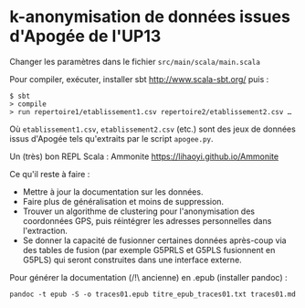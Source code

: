 # k-anonymisation de données issues d'Apogée de l'UP13

Changer les paramètres dans le fichier `src/main/scala/main.scala`

Pour compiler, exécuter, installer sbt http://www.scala-sbt.org/ puis :

```
$ sbt
> compile
> run repertoire1/etablissement1.csv repertoire2/etablissement2.csv …
```
Où `etablissement1.csv`, `etablissement2.csv` (etc.) sont des jeux de données issus d'Apogée tels qu'extraits par le script `apogee.py`.

Un (très) bon REPL Scala : Ammonite https://lihaoyi.github.io/Ammonite

Ce qu'il reste à faire :
- Mettre à jour la documentation sur les données.
- Faire plus de généralisation et moins de suppression.
- Trouver un algorithme de clustering pour l'anonymisation des
  coordonnées GPS, puis réintégrer les adresses personnelles dans l'extraction.
- Se donner la capacité de fusionner certaines données après-coup via
  des tables de fusion (par exemple G5PRLS et G5PLS fusionnent en
  G5PLS) qui seront construites dans une interface externe.

Pour générer la documentation (/!\ ancienne) en .epub (installer pandoc) :
```
pandoc -t epub -S -o traces01.epub titre_epub_traces01.txt traces01.md
```
